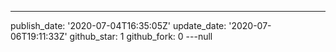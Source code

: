 ---
publish_date: '2020-07-04T16:35:05Z'
update_date: '2020-07-06T19:11:33Z'
github_star: 1
github_fork: 0
---null